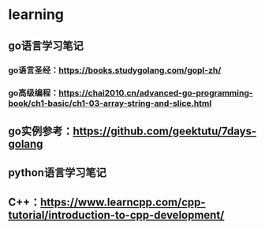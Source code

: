 # learning
## go语言学习笔记
### go语言圣经：https://books.studygolang.com/gopl-zh/
### go高级编程：https://chai2010.cn/advanced-go-programming-book/ch1-basic/ch1-03-array-string-and-slice.html

## go实例参考：https://github.com/geektutu/7days-golang
## python语言学习笔记
## C++：https://www.learncpp.com/cpp-tutorial/introduction-to-cpp-development/
